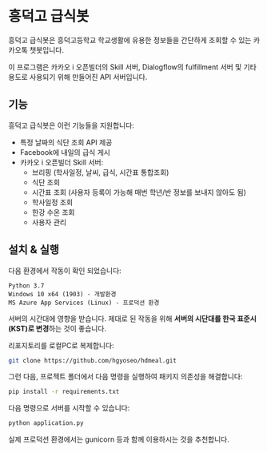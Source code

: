 # 흥덕고 급식봇

흥덕고 급식봇은 흥덕고등학교 학교생활에 유용한 정보들을 간단하게 조회할 수 있는 카카오톡 챗봇입니다.

이 프로그램은 카카오 i 오픈빌더의 Skill 서버, Dialogflow의 fulfillment 서버 및 기타 용도로 사용되기 위해 만들어진 API 서버입니다.





## 기능

흥덕고 급식봇은 이런 기능들을 지원합니다:

* 특정 날짜의 식단 조회 API 제공
* Facebook에 내일의 급식 게시
* 카카오 i 오픈빌더 Skill 서버:
  * 브리핑 (학사일정, 날씨, 급식, 시간표 통합조회)
  * 식단 조회
  * 시간표 조회 (사용자 등록이 가능해 매번 학년/반 정보를 보내지 않아도 됨)
  * 학사일정 조회
  * 한강 수온 조회
  * 사용자 관리



## 설치 & 실행
다음 환경에서 작동이 확인 되었습니다:
```
Python 3.7
Windows 10 x64 (1903) - 개발환경
MS Azure App Services (Linux) - 프로덕션 환경
```

서버의 시간대에 영향을 받습니다. 제대로 된 작동을 위해 **서버의 시단대를 한국 표준시(KST)로 변경**하는 것이 좋습니다.



리포지토리를 로컬PC로 복제합니다:

```bash
git clone https://github.com/hgyoseo/hdmeal.git
```

그런 다음, 프로젝트 폴더에서 다음 명령을 실행하여 패키지 의존성을 해결합니다:

```bash
pip install -r requirements.txt
```

다음 명령으로 서버를 시작할 수 있습니다:

```bash
python application.py
```

실제 프로덕션 환경에서는 gunicorn 등과 함께 이용하시는 것을 추천합니다.


